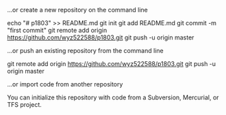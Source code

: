 …or create a new repository on the command line

echo "# p1803" >> README.md
git init
git add README.md
git commit -m "first commit"
git remote add origin https://github.com/wyz522588/p1803.git
git push -u origin master

…or push an existing repository from the command line

git remote add origin https://github.com/wyz522588/p1803.git
git push -u origin master

…or import code from another repository

You can initialize this repository with code from a Subversion, Mercurial, or TFS project.

